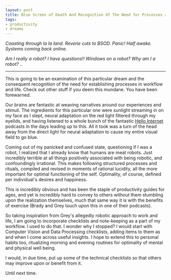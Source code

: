 ```yaml
---
layout: post
title: Blue Screen of Death And Recognition Of The Need for Processes and Rituals 
tags:
- productivity
- dreams
---
```


*Coasting through la la land. Reverie cuts to BSOD. Panic! Half awake. Systems coming back online.*

*Am I really a robot? I have questions!! Windows on a robot? Why am I a robot? ..*

----
  

This is going to be an examination of this particular dream and the consequent recognition of the need for establishing processes in workflow and life. Check out other stuff if you deem this mundane. You have been forewarned.   

Our brains are fantastic at weaving narratives around our experiences and stimuli. The ingredients for this particular one were sunlight streaming in on my face as I slept, neural adaptation on the red light filtered through my eyelids, and having listened to a whole bunch of the fantastic [Hello Internet](https://www.youtube.com/user/HelloInternetPodcast/videos) podcasts in the days leading up to this. All it took was a turn of the head away from the direct light for neural adaptation to cause my entire visual field to go blue.

Coming out of my panicked and confused state, questioning if I was a robot, I realized that I already know that humans are meat robots. Just incredibly terrible at all things positively associated with being robotic, and confoundingly irrational. This makes following structured processes and rituals, compiled and revised in moments of rational lucidity, all the more important for optimal functioning of the self. Optimality, of course, defined per individual's desires and happiness.

This is incredibly obvious and has been the staple of productivity guides for ages, and yet is incredibly hard to convey to others without them stumbling upon the realization themselves, much that same way it is with the benefits of exercise (Brady and Grey touch upon this in one of their podcasts). 

So taking inspiration from Grey's allegedly robotic approach to work and life, I am going to incorporate checklists and note-keeping as a part of my workflow. I used to do that. I wonder why I stopped?
I would start with Computer Vision and Data Processing checklists, adding items to them as and when I come across useful insights. I hope to extend this to personal habits too, ritualizing morning and evening routines for optimality of mental and physical well being.

I would, in due time, put up some of the technical checklists so that others may improve upon or benefit from it.

Until next time.
